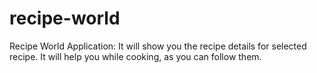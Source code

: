 # recipe-world
Recipe World Application: It will show you the recipe details for selected recipe. It will help you while cooking, as you can follow them.
